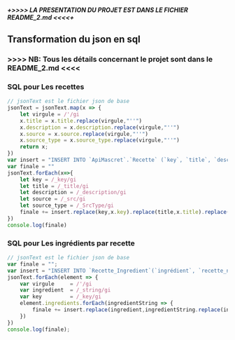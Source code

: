  ##### +>>>> LA PRESENTATION DU PROJET EST DANS LE FICHIER README_2.md <<<<+ #### 

## Transformation du json en sql
### >>>> NB: Tous les détails concernant le projet sont dans le README_2.md <<<< ####
### SQL pour Les recettes
```js
// jsonText est le fichier json de base
jsonText = jsonText.map(x => {
  	let virgule = /'/gi
  	x.title = x.title.replace(virgule,"''")
  	x.description = x.description.replace(virgule,"''")
  	x.source = x.source.replace(virgule,"''")
    x.source_type = x.source_type.replace(virgule,"''")
    return x;
})
var insert = "INSERT INTO `ApiMascret`.`Recette` (`key`, `title`, `description`, `source`, `source_type`) VALUES (_key,'_title','_description','_src','_SrcType');\n"
var finale = ""
jsonText.forEach(x=>{
  	let key = /_key/gi
    let title = /_title/gi
   	let description = /_description/gi
   	let source = /_src/gi
   	let source_type = /_SrcType/gi
	finale += insert.replace(key,x.key).replace(title,x.title).replace(description,x.description).replace(source,x.source).replace(source_type,x.source_type);
})
console.log(finale)
```
### SQL pour Les ingrédients par recette
```js
// jsonText est le fichier json de base
var finale = "";
var insert = "INSERT INTO `Recette_Ingredient`(`ingrédient`, `recette_needed`) VALUES (_string,_key);\n"
jsonText.forEach(element => {
	var virgule 	= /'/gi
	var ingredient	= /_string/gi
	var key 		= /_key/gi
	element.ingredients.forEach(ingredientString => {
		finale += insert.replace(ingredient,ingredientString.replace(ingredient,"''")).replace(key,element.key)
	})
})
console.log(finale);
```
